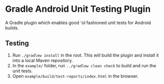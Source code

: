 Gradle Android Unit Testing Plugin
==================================

A Gradle plugin which enables good 'ol fashioned unit tests for Android builds.


Testing
-------

 1. Run `./gradlew install` in the root. This will build the plugin and install it into a local Maven
    repository.
 2. In the `example/` folder, run `../gradlew clean check` to build and run the unit tests.
 3. Open `example/build/test-reports/index.html` in the browser.
